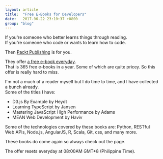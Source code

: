 ```yaml
---
layout: article
title:  "Free E-Books for Developers"
date:   2017-06-22 23:10:37 +0800
group: "blog"
---
```

If you're someone who better learns things through reading.<br/>
If you're someone who code or wants to learn how to code.

Then [Packt Publishing](https://www.packtpub.com/) is for you.

They offer [a free e-book everyday](https://www.packtpub.com/packt/offers/free-learning).<br/>
That is 365 free e-books in a year. Some of which are quite pricey. So this offer is really hard to miss.

I'm not a much of a reader myself but I do time to time, and I have collected a bunch already.<br/>
Some of the titles I have:
<ul class="article_list">
    <li>D3.js By Example by Heydt</li>
    <li>Learning TypeScript by Jansen</li>
    <li>Mastering JavaScript High Performance by Adams</li>
    <li>MEAN Web Development by Haviv</li>
</ul>

Some of the technologies covered by these books are: Python, RESTful Web APIs, Node.js, AngularJS, R, Scala, Git, css, and many more.

These books do come again so always check out the page.

The offer resets everyday at 08:00AM GMT+8 (Philippine Time).
